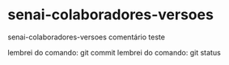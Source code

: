 # senai-colaboradores-versoes
senai-colaboradores-versoes
comentário teste


lembrei do comando: git commit
lembrei do comando: git status
